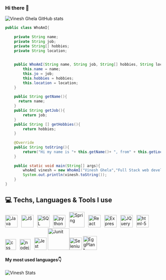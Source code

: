 ### Hi there 👋

![Vinesh Ghela GitHub stats](https://github-readme-stats.vercel.app/api?username=vineshghela&show_icons=true&theme=radical)

```java 
public class WhoAmI{ 
    
    private String name;
    private String job; 
    private String[] hobbies;
    private String location;
  
    
    public WhoAmI(String name, String job, String[] hobbies, String location){ 
        this.name = name; 
        this.jo = job; 
        this.hobbies = hobbies; 
        this.location = location;
    } 
  
    public String getName(){
      return name; 
    } 
    public String getJob(){
        return job; 
    }
    public String [] getHobbies(){ 
        return hobbies; 
    } 
    
    @Override
    public String toString(){ 
        return("Hi my name is "+ this.getName()+ ", from" + this.getLocation() + "! My Job is "+ this.getJob()+" and my hobbies are " + this.getHobbies();
    } 
  
    public static void main(String[] args){ 
        whoAmI vinesh = new WhoAmI("Vinesh Ghela","Full Stack web developer",["Reading", "Trying new food","Gym" ,"Chasing Semi-colons"], "London, United Kingdom"); 
        System.out.println(vinesh.toString()); 
    } 
} 
```

## 💻 Techs, Languages & Tools I use

<img src="https://i.imgur.com/FI6zNOd.png" width="40px" alt="Java"/> &nbsp; <img src="https://i.imgur.com/o0GEoUG.png" width="40px" alt="JS"/> &nbsp; 
<img src="https://i.imgur.com/p0iInfp.png" width="40px" alt="SQL"/> &nbsp; <img src="https://i.imgur.com/Gt41wVy.png" width="40px" alt="python" /> &nbsp; 
<img src="https://i.imgur.com/s9UZ2zj.png" width="50px" alt="Spring"/> &nbsp; <img src="https://i.imgur.com/G4ewIRk.png" width="40px" alt="React"/> &nbsp;
<img src="https://i.imgur.com/FfL7MyP.png" width="40px" alt="Express"/> &nbsp; <img src="https://i.imgur.com/d5p2RSI.png" width="40px" alt="JQuery"/> &nbsp; 
<img src="https://i.imgur.com/TSZVG5g.png" width="40px" alt="html-5" /> &nbsp; <img src="https://i.imgur.com/9xbG6Ox.png" width="35px" alt="css"/> &nbsp; 
<img src="https://i.imgur.com/uGHPrRG.png" width="35px" alt="nodejs"/> &nbsp; <img src="https://i.imgur.com/KU5xR5u.png" width="40px" alt="Jest"/>
<img src="https://i.imgur.com/1z0WLUq.png" width="70px" alt="Junit"/><img src="https://i.imgur.com/pMeFDIZ.png" width="40px" alt="Selenium"/>
<img src="https://i.imgur.com/bXGnd1X.png" width="45px" alt="EggPlant"/>

#### My most used languages:point_down:

![Vinesh Stats](https://github-readme-stats.vercel.app/api/top-langs/?username=vineshghela&layout=compact&hide_border=false&theme=darcula&bg_color=00000000&langs_count=4%22%3E)

<!--
**vineshghela/VineshGhela** is a ✨ _special_ ✨ repository because its `README.md` (this file) appears on your GitHub profile.

Here are some ideas to get you started:

- 🔭 I’m currently working on ...
- 🌱 I’m currently learning ...
- 👯 I’m looking to collaborate on ...
- 🤔 I’m looking for help with ...
- 💬 Ask me about ...
- 📫 How to reach me: ...
- 😄 Pronouns: ...
- ⚡ Fun fact: ...
-->
